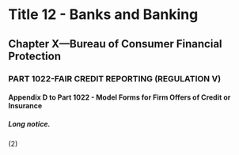 
# Title 12 - Banks and Banking
## Chapter X—Bureau of Consumer Financial Protection
### PART 1022-FAIR CREDIT REPORTING (REGULATION V)
#### Appendix D to Part 1022 - Model Forms for Firm Offers of Credit or Insurance
##### Long notice.

(2)
